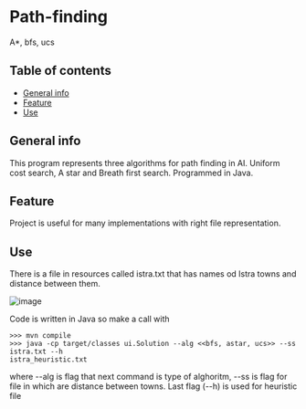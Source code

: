 # Path-finding
A*, bfs, ucs


## Table of contents
* [General info](#general-info)
* [Feature](#feature)
* [Use](#use)

## General info
This program represents three algorithms for path finding in AI. Uniform cost search, A star and Breath first search. 
Programmed in Java.


## Feature
Project is useful for many implementations with right file representation.

## Use
There is a file in resources called istra.txt that has names od Istra towns and distance between them. 

![image](https://user-images.githubusercontent.com/62765687/163183056-ca123eee-ac08-49e4-9975-46f535ae1984.png)

Code is written in Java so make a call with 
```
>>> mvn compile
>>> java -cp target/classes ui.Solution --alg <<bfs, astar, ucs>> --ss istra.txt --h
istra_heuristic.txt
```
where --alg is flag that next command is type of alghoritm, --ss is flag for file in which are distance between towns. 
Last flag (--h) is used for heuristic file
